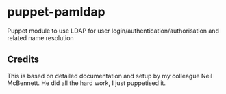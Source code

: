 # puppet-pamldap

Puppet module to use LDAP for user login/authentication/authorisation and
related name resolution

## Credits

This is based on detailed documentation and setup by my colleague Neil
McBennett.  He did all the hard work, I just puppetised it.
